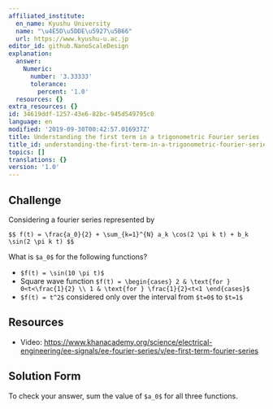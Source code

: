 ```yaml
---
affiliated_institute:
  en_name: Kyushu University
  name: "\u4E5D\u5DDE\u5927\u5B66"
  url: https://www.kyushu-u.ac.jp
editor_id: github.NanoScaleDesign
explanation:
  answer:
    Numeric:
      number: '3.33333'
      tolerance:
        percent: '1.0'
  resources: {}
extra_resources: {}
id: 34619ddf-1257-43e6-82bc-945d549795c0
language: en
modified: '2019-09-30T00:42:57.016937Z'
title: Understanding the first term in a trigonometric Fourier series
title_id: understanding-the-first-term-in-a-trigonometric-fourier-series
topics: []
translations: {}
version: '1.0'
---
```


## Challenge
Considering a fourier series represented by

`$$ f(t) = \frac{a_0}{2} + \sum_{k=1}^{N} a_k \cos(2 \pi k t) + b_k \sin(2 \pi k t) $$`

What is `$a_0$` for the following functions?

- `$f(t) = \sin(10 \pi t)$`
- Square wave function `$f(t) = \begin{cases} 2 & \text{for } 0<t<\frac{1}{2} \\ 1 & \text{for } \frac{1}{2}<t<1 \end{cases}$`
- `$f(t) = t^2$` considered only over the interval from `$t=0$` to `$t=1$`


## Resources
- Video: https://www.khanacademy.org/science/electrical-engineering/ee-signals/ee-fourier-series/v/ee-first-term-fourier-series


## Solution Form
To check your answer, sum the value of `$a_0$` for all three functions.


